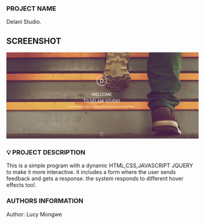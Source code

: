 ### PROJECT NAME

Delani Studio.

## SCREENSHOT

![DELANI STUDIO](images/delani.png)

### :bulb: PROJECT DESCRIPTION

This is a simple program with a dynamic HTML,CSS,JAVASCRIPT JQUERY to make it more interactive. it includes a form where the user sends feedback and gets a response. the system responds to different hover effects too!.

### AUTHORS INFORMATION

Author: Lucy Mongwe
